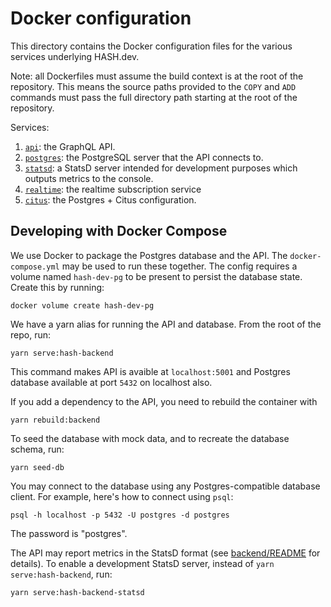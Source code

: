 # Docker configuration

This directory contains the Docker configuration files for the various services
underlying HASH.dev.

Note: all Dockerfiles must assume the build context is at the root of the
repository. This means the source paths provided to the `COPY` and `ADD`
commands must pass the full directory path starting at the root of the
repository.

Services:

  1. [`api`](./api): the GraphQL API.
  2. [`postgres`](./postgres): the PostgreSQL server that the API connects to.
  3. [`statsd`](./statsd): a StatsD server intended for development purposes
     which outputs metrics to the console.
  4. [`realtime`](./realtime): the realtime subscription service
  5. [`citus`](./citus): the Postgres + Citus configuration.

## Developing with Docker Compose

We use Docker to package the Postgres database and the API. The
`docker-compose.yml` may be used to run these together. The config requires a
volume named `hash-dev-pg` to be present to persist the database state. Create
this by running:
```
docker volume create hash-dev-pg
```

We have a yarn alias for running the API and database. From the root of the
repo, run:
```
yarn serve:hash-backend
```

This command makes API is avaible at `localhost:5001` and Postgres database
available at port `5432` on localhost also.

If you add a dependency to the API, you need to rebuild the container with
```
yarn rebuild:backend
```

To seed the database with mock data, and to recreate the database schema, run:
```
yarn seed-db
```

You may connect to the database using any Postgres-compatible database client.
For example, here's how to connect using `psql`:
```
psql -h localhost -p 5432 -U postgres -d postgres
```
The password is "postgres".

The API may report metrics in the StatsD format (see [backend/README](../packages/hash/backend/README.md) for details).
To enable a development StatsD server, instead of `yarn serve:hash-backend`,
run:
```
yarn serve:hash-backend-statsd
```